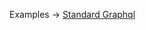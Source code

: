 <p class="ExampleLinks">Examples <span class="ExampleLinksTitleSeparator">-></span> <a href="../../examples/output/output_preset__standard-graphql">Standard Graphql</a></p>
